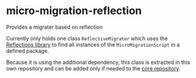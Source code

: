# micro-migration-reflection
Provides a migrater based on reflection

Currently only holds one class `ReflectiveMigrater` which uses the [Reflections library](https://github.com/ronmamo/reflections)
to find all instances of the `MicroMigrationScript` in a defined package.

Because it is using the additional dependency, this class is extracted in this own repository and can be added only if needed 
to the [core repository](https://github.com/JohannesRabauer/micro-migration).